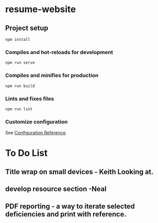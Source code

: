 # resume-website
## Project setup
```
npm install
```
### Compiles and hot-reloads for development
```
npm run serve
```
### Compiles and minifies for production
```
npm run build
```
### Lints and fixes files
```
npm run lint
```
### Customize configuration
See [Configuration Reference](https://cli.vuejs.org/config/).

# To Do List
## Title wrap on small devices - Keith Looking at.
## develop resource section -Neal
## PDF reporting - a way to iterate selected deficiencies and print with reference.
